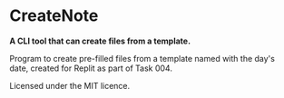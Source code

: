 # CreateNote

**A CLI tool that can create files from a template.**

Program to create pre-filled files from a template named with the day's date,
created for Replit as part of Task 004.

Licensed under the MIT licence.
